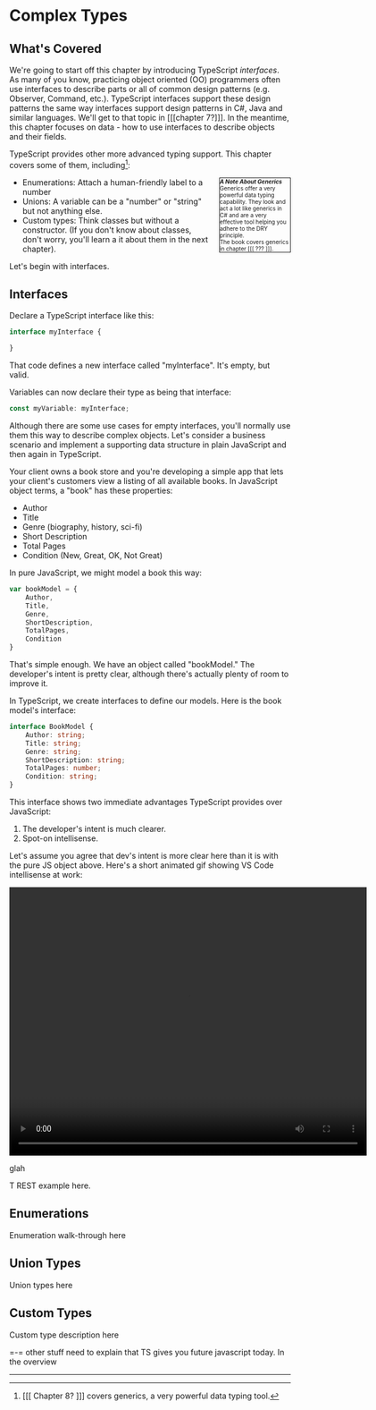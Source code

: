 # Complex Types

## What's Covered
We're going to start off this chapter by introducing TypeScript _interfaces_. As many of you know, practicing object oriented (OO) programmers often use interfaces to describe parts or all of common design patterns (e.g. Observer, Command, etc.). TypeScript interfaces support these design patterns the same way interfaces support design patterns in C#, Java and similar languages. We'll get to that topic in [[[chapter 7?]]]. In the meantime, this chapter focuses on data - how to use interfaces to describe objects and their fields.  

TypeScript provides other more advanced typing support. This chapter covers some of them, including[^1]:

<div style="float:right; margin-left: 15px; border: 1px solid; width:25%; font-size: 10px">
<b><i>A Note About Generics</i></b><br/>
Generics offer a very powerful data typing capability. They look and act a lot like generics in C# and are a very effective tool helping you adhere to the DRY principle. 
<br/>
The book covers generics in chapter [[[ ??? ]]]. 
</div>

- Enumerations: Attach a human-friendly label to a number
- Unions: A variable can be a "number" or "string" but not anything else.
- Custom types: Think classes but without a constructor. (If you don't know about classes, don't worry, you'll learn a it about them in the next chapter).

Let's begin with interfaces.

## Interfaces

Declare a TypeScript interface like this:

```TypeScript
interface myInterface {

}
```
That code defines a new interface called "myInterface". It's empty, but valid. 

Variables can now declare their type as being that interface:

```TypeScript
const myVariable: myInterface;
```

Although there are some use cases for empty interfaces, you'll normally use them this way to describe complex objects. Let's consider a business scenario and implement a supporting data structure in plain JavaScript and then again in TypeScript. 

Your client owns a book store and you're developing a simple app that lets your client's customers view a listing of all available books. In JavaScript object terms, a "book" has these properties:

- Author
- Title
- Genre (biography, history, sci-fi)
- Short Description
- Total Pages
- Condition (New, Great, OK, Not Great)

In pure JavaScript, we might model a book this way:

```JavaScript
var bookModel = {
    Author,
    Title,
    Genre,
    ShortDescription,
    TotalPages,
    Condition
}
```

That's simple enough. We have an object called "bookModel." The developer's intent is pretty clear, although there's actually plenty of room to improve it. 

In TypeScript, we create interfaces to define our models. Here is the book model's interface:

```TypeScript
interface BookModel {
    Author: string;
    Title: string;
    Genre: string;
    ShortDescription: string;
    TotalPages: number;
    Condition: string;
}
```

This interface shows two immediate advantages TypeScript provides over JavaScript:

1. The developer's intent is much clearer. 
2. Spot-on intellisense.

Let's assume you agree that dev's intent is more clear here than it is with the pure JS object above. Here's a short animated gif showing VS Code intellisense at work:


<video width="640" height="480" controls>
  <source src="/assets/video/ch05/Interfaces01.mp4" type="video/mp4">
Your browser does not support the video tag.
</video>

glah

T
REST example here.

## Enumerations
Enumeration walk-through here

## Union Types

Union types here

## Custom Types
Custom type description here





=-=
other stuff
need to explain that TS gives you future javascript today. In the overview

---

[^1]: [[[ Chapter 8? ]]] covers generics, a very powerful data typing tool.
